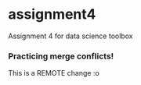 # assignment4
Assignment 4 for data science toolbox
### Practicing merge conflicts! 
   
This is a REMOTE change :o
